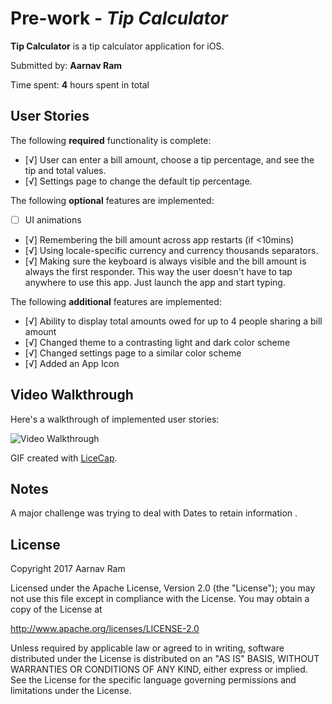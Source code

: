 # Pre-work - *Tip Calculator*

**Tip Calculator** is a tip calculator application for iOS.

Submitted by: **Aarnav Ram**

Time spent: **4** hours spent in total

## User Stories

The following **required** functionality is complete:

* [√] User can enter a bill amount, choose a tip percentage, and see the tip and total values.
* [√] Settings page to change the default tip percentage.

The following **optional** features are implemented:
* [ ] UI animations
* [√] Remembering the bill amount across app restarts (if <10mins)
* [√] Using locale-specific currency and currency thousands separators.
* [√] Making sure the keyboard is always visible and the bill amount is always the first responder. This way the user doesn't have to tap anywhere to use this app. Just launch the app and start typing.

The following **additional** features are implemented:

* [√] Ability to display total amounts owed for up to 4 people sharing a bill amount
* [√] Changed theme to a contrasting light and dark color scheme
* [√] Changed settings page to a similar color scheme
* [√] Added an App Icon

## Video Walkthrough 

Here's a walkthrough of implemented user stories:

<img src='http://i.imgur.com/link/to/your/gif/file.gif' title='Video Walkthrough' width='' alt='Video Walkthrough' />

GIF created with [LiceCap](http://www.cockos.com/licecap/).

## Notes

A major challenge was trying to deal with Dates to retain information .

## License

Copyright 2017 Aarnav Ram

Licensed under the Apache License, Version 2.0 (the "License");
you may not use this file except in compliance with the License.
You may obtain a copy of the License at

http://www.apache.org/licenses/LICENSE-2.0

Unless required by applicable law or agreed to in writing, software
distributed under the License is distributed on an "AS IS" BASIS,
WITHOUT WARRANTIES OR CONDITIONS OF ANY KIND, either express or implied.
See the License for the specific language governing permissions and
limitations under the License.
